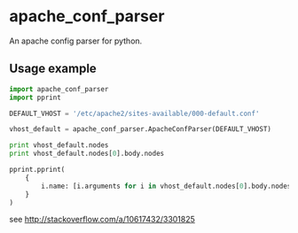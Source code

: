 apache_conf_parser
==================

An apache config parser for python.

Usage example
-------------

```python
import apache_conf_parser
import pprint

DEFAULT_VHOST = '/etc/apache2/sites-available/000-default.conf'

vhost_default = apache_conf_parser.ApacheConfParser(DEFAULT_VHOST)

print vhost_default.nodes
print vhost_default.nodes[0].body.nodes

pprint.pprint( 
    {
        i.name: [i.arguments for i in vhost_default.nodes[0].body.nodes]
    }
)
```

see http://stackoverflow.com/a/10617432/3301825
